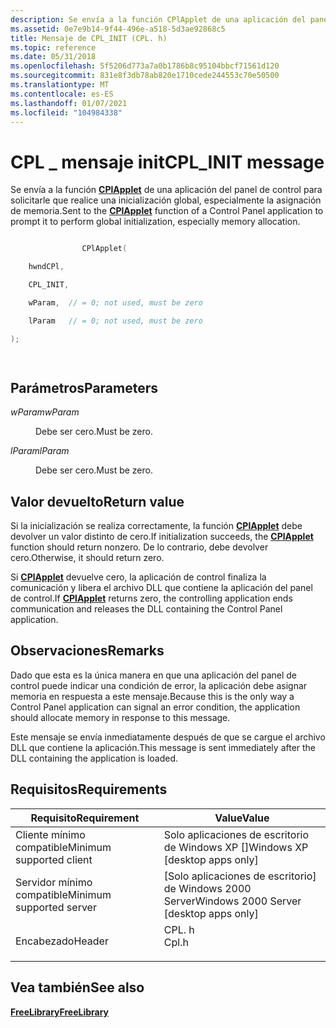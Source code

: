 ```yaml
---
description: Se envía a la función CPlApplet de una aplicación del panel de control para solicitarle que realice una inicialización global, especialmente la asignación de memoria.
ms.assetid: 0e7e9b14-9f44-496e-a518-5d3ae92868c5
title: Mensaje de CPL_INIT (CPL. h)
ms.topic: reference
ms.date: 05/31/2018
ms.openlocfilehash: 5f5206d773a7a0b1786b8c95104bbcf71561d120
ms.sourcegitcommit: 831e8f3db78ab820e1710cede244553c70e50500
ms.translationtype: MT
ms.contentlocale: es-ES
ms.lasthandoff: 01/07/2021
ms.locfileid: "104984338"
---
```

# <a name="cpl_init-message"></a><span data-ttu-id="8da99-103">CPL \_ mensaje init</span><span class="sxs-lookup"><span data-stu-id="8da99-103">CPL\_INIT message</span></span>

<span data-ttu-id="8da99-104">Se envía a la función [**CPlApplet**](/windows/win32/api/cpl/nc-cpl-applet_proc) de una aplicación del panel de control para solicitarle que realice una inicialización global, especialmente la asignación de memoria.</span><span class="sxs-lookup"><span data-stu-id="8da99-104">Sent to the [**CPlApplet**](/windows/win32/api/cpl/nc-cpl-applet_proc) function of a Control Panel application to prompt it to perform global initialization, especially memory allocation.</span></span>


```C++

                CPlApplet(

    hwndCPl,

    CPL_INIT,

    wParam,  // = 0; not used, must be zero

    lParam   // = 0; not used, must be zero 

);

            
```



## <a name="parameters"></a><span data-ttu-id="8da99-105">Parámetros</span><span class="sxs-lookup"><span data-stu-id="8da99-105">Parameters</span></span>

<dl> <dt>

<span data-ttu-id="8da99-106">*wParam*</span><span class="sxs-lookup"><span data-stu-id="8da99-106">*wParam*</span></span> 
</dt> <dd><span data-ttu-id="8da99-107">Debe ser cero.</span><span class="sxs-lookup"><span data-stu-id="8da99-107">Must be zero.</span></span></dd> <dt>

<span data-ttu-id="8da99-108">*lParam*</span><span class="sxs-lookup"><span data-stu-id="8da99-108">*lParam*</span></span> 
</dt> <dd><span data-ttu-id="8da99-109">Debe ser cero.</span><span class="sxs-lookup"><span data-stu-id="8da99-109">Must be zero.</span></span></dd> </dl>

## <a name="return-value"></a><span data-ttu-id="8da99-110">Valor devuelto</span><span class="sxs-lookup"><span data-stu-id="8da99-110">Return value</span></span>

<span data-ttu-id="8da99-111">Si la inicialización se realiza correctamente, la función [**CPlApplet**](/windows/win32/api/cpl/nc-cpl-applet_proc) debe devolver un valor distinto de cero.</span><span class="sxs-lookup"><span data-stu-id="8da99-111">If initialization succeeds, the [**CPlApplet**](/windows/win32/api/cpl/nc-cpl-applet_proc) function should return nonzero.</span></span> <span data-ttu-id="8da99-112">De lo contrario, debe devolver cero.</span><span class="sxs-lookup"><span data-stu-id="8da99-112">Otherwise, it should return zero.</span></span>

<span data-ttu-id="8da99-113">Si [**CPlApplet**](/windows/win32/api/cpl/nc-cpl-applet_proc) devuelve cero, la aplicación de control finaliza la comunicación y libera el archivo DLL que contiene la aplicación del panel de control.</span><span class="sxs-lookup"><span data-stu-id="8da99-113">If [**CPlApplet**](/windows/win32/api/cpl/nc-cpl-applet_proc) returns zero, the controlling application ends communication and releases the DLL containing the Control Panel application.</span></span>

## <a name="remarks"></a><span data-ttu-id="8da99-114">Observaciones</span><span class="sxs-lookup"><span data-stu-id="8da99-114">Remarks</span></span>

<span data-ttu-id="8da99-115">Dado que esta es la única manera en que una aplicación del panel de control puede indicar una condición de error, la aplicación debe asignar memoria en respuesta a este mensaje.</span><span class="sxs-lookup"><span data-stu-id="8da99-115">Because this is the only way a Control Panel application can signal an error condition, the application should allocate memory in response to this message.</span></span>

<span data-ttu-id="8da99-116">Este mensaje se envía inmediatamente después de que se cargue el archivo DLL que contiene la aplicación.</span><span class="sxs-lookup"><span data-stu-id="8da99-116">This message is sent immediately after the DLL containing the application is loaded.</span></span>

## <a name="requirements"></a><span data-ttu-id="8da99-117">Requisitos</span><span class="sxs-lookup"><span data-stu-id="8da99-117">Requirements</span></span>



| <span data-ttu-id="8da99-118">Requisito</span><span class="sxs-lookup"><span data-stu-id="8da99-118">Requirement</span></span> | <span data-ttu-id="8da99-119">Value</span><span class="sxs-lookup"><span data-stu-id="8da99-119">Value</span></span> |
|-------------------------------------|----------------------------------------------------------------------------------|
| <span data-ttu-id="8da99-120">Cliente mínimo compatible</span><span class="sxs-lookup"><span data-stu-id="8da99-120">Minimum supported client</span></span><br/> | <span data-ttu-id="8da99-121">Solo aplicaciones de escritorio de Windows XP \[\]</span><span class="sxs-lookup"><span data-stu-id="8da99-121">Windows XP \[desktop apps only\]</span></span><br/>                                      |
| <span data-ttu-id="8da99-122">Servidor mínimo compatible</span><span class="sxs-lookup"><span data-stu-id="8da99-122">Minimum supported server</span></span><br/> | <span data-ttu-id="8da99-123">\[Solo aplicaciones de escritorio\] de Windows 2000 Server</span><span class="sxs-lookup"><span data-stu-id="8da99-123">Windows 2000 Server \[desktop apps only\]</span></span><br/>                             |
| <span data-ttu-id="8da99-124">Encabezado</span><span class="sxs-lookup"><span data-stu-id="8da99-124">Header</span></span><br/>                   | <dl> <span data-ttu-id="8da99-125"><dt>CPL. h</dt></span><span class="sxs-lookup"><span data-stu-id="8da99-125"><dt>Cpl.h</dt></span></span> </dl> |



## <a name="see-also"></a><span data-ttu-id="8da99-126">Vea también</span><span class="sxs-lookup"><span data-stu-id="8da99-126">See also</span></span>

<dl> <dt>

[<span data-ttu-id="8da99-127">**FreeLibrary**</span><span class="sxs-lookup"><span data-stu-id="8da99-127">**FreeLibrary**</span></span>](/windows/win32/api/libloaderapi/nf-libloaderapi-freelibrary)
</dt> </dl>

 

 
